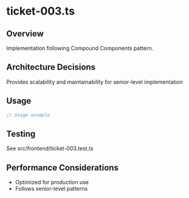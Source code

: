 # ticket-003.ts

## Overview
Implementation following Compound Components pattern.

## Architecture Decisions
Provides scalability and maintainability for senior-level implementation

## Usage
```typescript
// Usage example
```

## Testing
See src/frontend/ticket-003.test.ts

## Performance Considerations
- Optimized for production use
- Follows senior-level patterns
